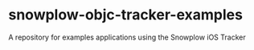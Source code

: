 # snowplow-objc-tracker-examples
A repository for examples applications using the Snowplow iOS Tracker
